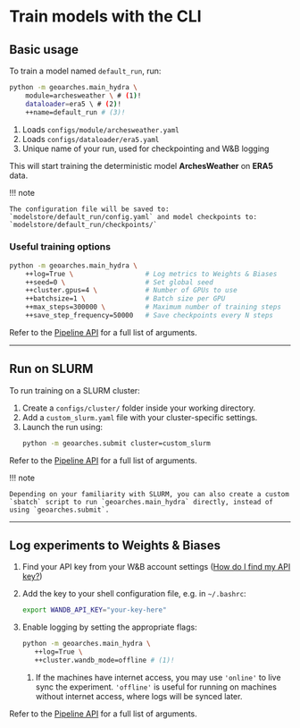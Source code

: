 # Train models with the CLI

## Basic usage

To train a model named `default_run`, run:

```sh
python -m geoarches.main_hydra \
    module=archesweather \ # (1)!
    dataloader=era5 \ # (2)!
    ++name=default_run # (3)!
```

1. Loads `configs/module/archesweather.yaml`
2. Loads `configs/dataloader/era5.yaml`
3. Unique name of your run, used for checkpointing and W&B logging

This will start training the deterministic model **ArchesWeather** on **ERA5** data.

!!! note

    The configuration file will be saved to: `modelstore/default_run/config.yaml` and model checkpoints to: `modelstore/default_run/checkpoints/`

### Useful training options

```sh
python -m geoarches.main_hydra \
    ++log=True \                  # Log metrics to Weights & Biases
    ++seed=0 \                    # Set global seed
    ++cluster.gpus=4 \            # Number of GPUs to use
    ++batchsize=1 \               # Batch size per GPU
    ++max_steps=300000 \          # Maximum number of training steps
    ++save_step_frequency=50000   # Save checkpoints every N steps
```

Refer to the [Pipeline API](api.md#pipeline) for a full list of arguments.

---

## Run on SLURM

To run training on a SLURM cluster:

1. Create a `configs/cluster/` folder inside your working directory.
2. Add a `custom_slurm.yaml` file with your cluster-specific settings.
3. Launch the run using:
   ```sh
   python -m geoarches.submit cluster=custom_slurm
   ```

Refer to the [Pipeline API](api.md#cluster-arguments) for a full list of arguments.

!!! note

    Depending on your familiarity with SLURM, you can also create a custom `sbatch` script to run `geoarches.main_hydra` directly, instead of using `geoarches.submit`.

---

## Log experiments to Weights & Biases

1. Find your API key from your W&B account settings ([How do I find my API key?](https://docs.wandb.ai/support/find_api_key/))
2. Add the key to your shell configuration file, e.g. in `~/.bashrc`:
   ```sh
   export WANDB_API_KEY="your-key-here"
   ```
3. Enable logging by setting the appropriate flags:
    ```sh
    python -m geoarches.main_hydra \
       ++log=True \
       ++cluster.wandb_mode=offline # (1)!
    ```
    
    1. If the machines have internet access, you may use `'online'` to live sync the experiment. `'offline'` is useful for running on machines without internet access, where logs will be synced later.

Refer to the [Pipeline API](api.md#logging) for a full list of arguments.
